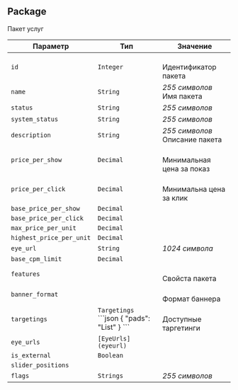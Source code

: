 
## Package

Пакет услуг

<table>
    <thead>
        <tr><th>Параметр</th><th>Тип</th><th>Значение</th></tr>
    </thead>
    <tbody>
        <tr>
            <td><code>id</code></td>
            <td><code>Integer</code></td>
            <td><br />Идентификатор пакета</td>
        </tr><tr>
            <td><code>name</code></td>
            <td><code>String</code></td>
            <td><em>255 символов</em> <br />Имя пакета</td>
        </tr><tr>
            <td><code>status</code></td>
            <td><code>String</code></td>
            <td><em>255 символов</em> </td>
        </tr><tr>
            <td><code>system_status</code></td>
            <td><code>String</code></td>
            <td><em>255 символов</em> </td>
        </tr><tr>
            <td><code>description</code></td>
            <td><code>String</code></td>
            <td><em>255 символов</em> <br />Описание пакета</td>
        </tr><tr>
            <td><code>price_per_show</code></td>
            <td><code>Decimal</code></td>
            <td><br />Минимальная цена за показ</td>
        </tr><tr>
            <td><code>price_per_click</code></td>
            <td><code>Decimal</code></td>
            <td><br />Минимальна цена за клик</td>
        </tr><tr>
            <td><code>base_price_per_show</code></td>
            <td><code>Decimal</code></td>
            <td></td>
        </tr><tr>
            <td><code>base_price_per_click</code></td>
            <td><code>Decimal</code></td>
            <td></td>
        </tr><tr>
            <td><code>max_price_per_unit</code></td>
            <td><code>Decimal</code></td>
            <td></td>
        </tr><tr>
            <td><code>highest_price_per_unit</code></td>
            <td><code>Decimal</code></td>
            <td></td>
        </tr><tr>
            <td><code>eye_url</code></td>
            <td><code>String</code></td>
            <td><em>1024 символа</em> </td>
        </tr><tr>
            <td><code>base_cpm_limit</code></td>
            <td><code>Decimal</code></td>
            <td></td>
        </tr><tr>
            <td><code>features</code></td>
            <td><code></code></td>
            <td><br />Свойста пакета</td>
        </tr><tr>
            <td><code>banner_format</code></td>
            <td><code></code></td>
            <td><br />Формат баннера</td>
        </tr><tr>
            <td><code>targetings</code></td>
            <td><code></code><code>Targetings</code>
```json
{
  "pads": "List"
}
```
</td>
            <td><br />Доступные таргетинги</td>
        </tr><tr>
            <td><code>eye_urls</code></td>
            <td><code>[EyeUrls](eyeurl)</code></td>
            <td></td>
        </tr><tr>
            <td><code>is_external</code></td>
            <td><code>Boolean</code></td>
            <td></td>
        </tr><tr>
            <td><code>slider_positions</code></td>
            <td><code></code></td>
            <td></td>
        </tr><tr>
            <td><code>flags</code></td>
            <td><code>Strings</code></td>
            <td><em>255 символов</em> </td>
        </tr>
    </tbody>
</table>